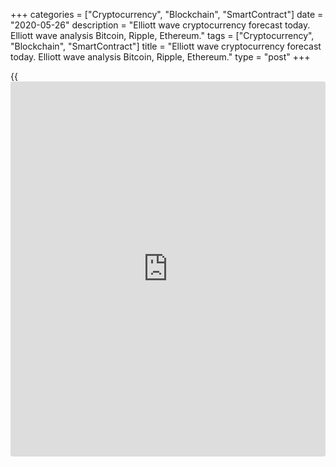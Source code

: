 +++
categories = ["Cryptocurrency", "Blockchain", "SmartContract"]
date = "2020-05-26"
description = "Elliott wave cryptocurrency forecast today. Elliott wave analysis Bitcoin, Ripple, Ethereum."
tags = ["Cryptocurrency", "Blockchain", "SmartContract"]
title = "Elliott wave cryptocurrency forecast today. Elliott wave analysis Bitcoin, Ripple, Ethereum."
type = "post"
+++

{{<iframe id="large-banner" src="https://www.bounty.group/#slide=15.0" width="100%" height="600" scrolling="no" style="border: 0px solid rgb(216, 221, 230); border-radius: 3px;">}}

May 26, 2020

May 26, 2020

Elliott wave [daily](https://www.fintecher.org/2020/03/03/forex-trading-daily-strategy/) forecast for Bitcoin, Ripple and EthereumRoman Onegin

## Elliott wave forecast for BTCUSD, ETHUSD, XRPUSD for today

###  **Elliott wave[BTCUSD][1] analysis**

 **![LiteForex: Elliott wave cryptocurrency forecast today. Elliott wave
analysis Bitcoin, Ripple, Ethereum.][2]**

The BTCUSD market is forming a large upward five-wave impulse. There is
unfolding a sideways corrective movement within the fourth wave.
Correction [4] is developing as a double three (W)-(X)-(Y). There is
forming the bear impulse wave C that is composed of the sub-waves
[1]-[2]-[3]-[4]-[5]. The price should be declining in the final impulse
[5] towards a level around 8054.39, which is the previous low.

* * *

###  **Elliott wave[XRPUSD][3] analysis**

 **![LiteForex: Elliott wave cryptocurrency forecast today. Elliott wave
analysis Bitcoin, Ripple, Ethereum.][4]**

In the down corrective wave (B), currently unfolding, is a double zigzag
W-X-Y. There have completed the sub-waves W and X. There is now
developing the down impulse wave Y that is composed of three sub-waves
[A]-[B]-[C]. Impulse [A] and correction [B] have completed, and the
impulse wave [C] is yet developing. The market is likely to continue
declining towards a level of 0.176. This is the previous high made by
zigzag W.

* * *

###  **Elliott wave[ETHUSD][5] analysis**

 **![LiteForex: Elliott wave cryptocurrency forecast today. Elliott wave
analysis Bitcoin, Ripple, Ethereum.][6]**

The ETHUSD market situation is similar. There is developing the down
corrective wave B in the upward zigzag A-B-C. According to the structure
unfolding, this correction should be a double zigzag [W]-[X]-[Y]. Wave
[W] is a plain down zigzag; the linking wave [X] is an upward zigzag
that is yet developing. The price should rise a little in the final
impulse c of the (B) correction in the next few weeks. Next, the market
will resume declining in wave (C) towards a level of 174.66.

* * *

P.S. Did you like my article? Share it in social networks: it will be
the best “thank you" :)

Ask me questions and comment below. I’ll be glad to answer your
questions and give necessary explanations.

 **Useful links:**

  * I recommend trying to trade with a reliable broker [here][7]. The system allows you to trade by yourself or copy successful traders from all across the globe.
  * Use my promo-code BLOG for getting deposit bonus 50% on LiteForex platform. Just enter this code in the appropriate field while [depositing][8] your trading account.
  * Telegram channel with high-quality analytics, Forex reviews, training articles, and other useful things for traders <t.me/liteforex>

![Elliott wave [daily](https://www.fintecher.org/2020/03/03/forex-trading-daily-strategy/) forecast for Bitcoin, Ripple and Ethereum][9]

The content of this article reflects the author’s opinion and does not
necessarily reflect the official position of LiteForex. The material
published on this page is provided for informational purposes only and
should not be considered as the provision of investment advice for the
purposes of Directive 2004/39/EC.

Rate this article:

{{value}}

( {{count}} {{title}} )

   1. my.liteforex.com/trading/chart?symbol=BTCUSD
   2. cdn.liteforex.com/cache/uploads/blog_post/wave-analysis-crypto/26-05-2020/BTCUSDH2.png?w=30&s=8a6340384920225e589047ae2789b8f0
   3. my.liteforex.com/trading/chart?symbol=XRPUSD
   4. cdn.liteforex.com/cache/uploads/blog_post/wave-analysis-crypto/26-05-2020/XRPUSDH2.png?w=30&s=0312c12ffb46799855bf076f7e3b4a2b
   5. my.liteforex.com/trading/chart?symbol=ETHUSD
   6. cdn.liteforex.com/cache/uploads/blog_post/wave-analysis-crypto/26-05-2020/ETHUSDH2.png?w=30&s=ba02346924c4eae64ea4afed68635a2a
   7. my.liteforex.com/?category=analysts-opinions&slug=elliott-wave-[daily](https://www.fintecher.org/2020/03/03/forex-trading-daily-strategy/)-forecast-for-[bitcoin](https://www.letsplayfx.com/blog/forex-for-bitcoin/)-ripple-and-[Ethereum](https://www.playgroundfx.com/blog/the-creator-of-ethereum/)-2020-05-26&openPopup=%2Fregistration%2Fpopup&utm_source=blog&utm_medium=article&utm_campaign=bonus
   8. my.liteforex.com/deposit/?category=analysts-opinions&slug=elliott-wave-[daily](https://www.fintecher.org/2020/03/03/forex-trading-daily-strategy/)-forecast-for-[bitcoin](https://www.letsplayfx.com/blog/forex-for-bitcoin/)-ripple-and-[Ethereum](https://www.playgroundfx.com/blog/the-creator-of-ethereum/)-2020-05-26&promo_code=BLOG&utm_source=blog&utm_medium=article&utm_campaign=bonus
   9. cdn.liteforex.com/cache/uploads/blog_post/wave-analysis-crypto/26-05-2020/[BTC](https://www.playgroundfx.com/blog/who-is-the-creator-of-bitcoin/)-eth-xrp-26-05-2020-wave-analysis.png?q=75&w=1000&s=95b671a3c062b90007fb8d59cbb07a31